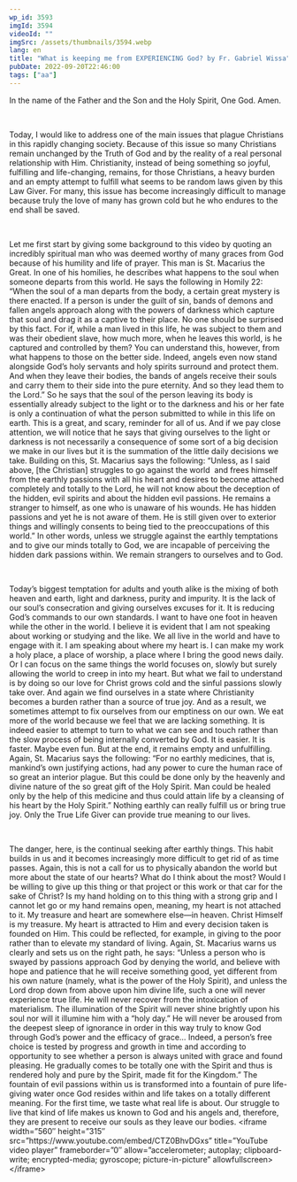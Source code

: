 ```yaml
---
wp_id: 3593
imgId: 3594
videoId: ""
imgSrc: /assets/thumbnails/3594.webp
lang: en
title: "What is keeping me from EXPERIENCING God? by Fr. Gabriel Wissa"
pubDate: 2022-09-20T22:46:00
tags: ["aa"]
---
```


<!-- page: 6 -->

<p>In the name of the Father and the Son and the Holy Spirit, One God. Amen.</p>
<p>&nbsp;</p>
<p><span data-contrast="auto">Today, I would like to address one of the main issues that plague Christians in this rapidly changing society. Because of this issue so many Christians remain unchanged by the Truth of God and by the reality of a real personal relationship with Him. Christianity, instead of being something so joyful, fulfilling and life-changing, remains, for those Christians, a heavy burden and an empty attempt to fulfill what seems to be random laws given by this Law Giver. For many, this issue has become increasingly difficult to manage because truly the love of many has grown cold but he who endures to the end shall be saved.</span><span data-ccp-props="{&quot;201341983&quot;:0,&quot;335559739&quot;:200,&quot;335559740&quot;:276}"> </span></p>
<p><span data-ccp-props="{&quot;201341983&quot;:0,&quot;335559739&quot;:200,&quot;335559740&quot;:276}"> </span></p>
<p><span data-contrast="auto">Let me first start by giving some background to this video by quoting an incredibly spiritual man who was deemed worthy of many graces from God because of his humility and life of prayer. This man is St. Macarius the Great. In one of his homilies, he describes what happens to the soul when someone departs from this world. He says the following in Homily 22: “When the soul of a man departs from the body, a certain great mystery is there enacted. If a person is under the guilt of sin, bands of demons and fallen angels approach along with the powers of darkness which capture that soul and drag it as a captive to their place. No one should be surprised by this fact. For if, while a man lived in this life, he was subject to them and was their obedient slave, how much more, when he leaves this world, is he captured and controlled by them? You can understand this, however, from what happens to those on the better side. Indeed, angels even now stand alongside God&#8217;s holy servants and holy spirits surround and protect them. And when they leave their bodies, the bands of angels receive their souls and carry them to their side into the pure eternity. And so they lead them to the Lord.” So he says that the soul of the person leaving its body is essentially already subject to the light or to the darkness and his or her fate is only a continuation of what the person submitted to while in this life on earth. This is a great, and scary, reminder for all of us. And if we pay close attention, we will notice that he says that giving ourselves to the light or darkness is not necessarily a consequence of some sort of a big decision we make in our lives but it is the summation of the little daily decisions we take. Building on this, St. Macarius says the following: “Unless, as I said above, [the Christian] struggles to go against the world  and frees himself from the earthly passions with all his heart and desires to become attached completely and totally to the Lord, he will not know about the deception of the hidden, evil spirits and about the hidden evil passions. He remains a stranger to himself, as one who is unaware of his wounds. He has hidden passions and yet he is not aware of them. He is still given over to exterior things and willingly consents to being tied to the preoccupations of this world.” In other words, unless we struggle against the earthly temptations and to give our minds totally to God, we are incapable of perceiving the hidden dark passions within. We remain strangers to ourselves and to God. </span><span data-ccp-props="{&quot;201341983&quot;:0,&quot;335559739&quot;:200,&quot;335559740&quot;:276}"> </span></p>
<p><span data-ccp-props="{&quot;201341983&quot;:0,&quot;335559739&quot;:200,&quot;335559740&quot;:276}"> </span></p>
<p><span data-contrast="auto">Today’s biggest temptation for adults and youth alike is the mixing of both heaven and earth, light and darkness, purity and impurity. It is the lack of our soul’s consecration and giving ourselves excuses for it. It is reducing God’s commands to our own standards. I want to have one foot in heaven while the other in the world. I believe it is evident that I am not speaking about working or studying and the like. We all live in the world and have to engage with it. I am speaking about where my heart is. I can make my work a holy place, a place of worship, a place where I bring the good news daily. Or I can focus on the same things the world focuses on, slowly but surely allowing the world to creep in into my heart. But what we fail to understand is by doing so our love for Christ grows cold and the sinful passions slowly take over. And again we find ourselves in a state where Christianity becomes a burden rather than a source of true joy. And as a result, we sometimes attempt to fix ourselves from our emptiness on our own. We eat more of the world because we feel that we are lacking something. It is indeed easier to attempt to turn to what we can see and touch rather than the slow process of being internally converted by God. It is easier. It is faster. Maybe even fun. But at the end, it remains empty and unfulfilling. Again, St. Macarius says the following: “For no earthly medicines, that is, mankind&#8217;s own justifying actions, had any power to cure the human race of so great an interior plague. But this could be done only by the heavenly and divine nature of the so great gift of the Holy Spirit. Man could be healed only by the help of this medicine and thus could attain life by a cleansing of his heart by the Holy Spirit.” Nothing earthly can really fulfill us or bring true joy. Only the True Life Giver can provide true meaning to our lives.</span><span data-ccp-props="{&quot;201341983&quot;:0,&quot;335559739&quot;:200,&quot;335559740&quot;:276}"> </span></p>
<p><span data-ccp-props="{&quot;201341983&quot;:0,&quot;335559739&quot;:200,&quot;335559740&quot;:276}"> </span></p>
<p><span data-contrast="auto">The danger, here, is the continual seeking after earthly things. This habit builds in us and it becomes increasingly more difficult to get rid of as time passes. Again, this is not a call for us to physically abandon the world but more about the state of our hearts? What do I think about the most? Would I be willing to give up this thing or that project or this work or that car for the sake of Christ? Is my hand holding on to this thing with a strong grip and I cannot let go or my hand remains open, meaning, my heart is not attached to it. My treasure and heart are somewhere else—in heaven. Christ Himself is my treasure. My heart is attracted to Him and every decision taken is founded on Him. This could be reflected, for example, in giving to the poor rather than to elevate my standard of living. Again, St. Macarius warns us clearly and sets us on the right path, he says: “Unless a person who is swayed by passions approach God by denying the world, and believe with hope and patience that he will receive something good, yet different from his own nature (namely, what is the power of the Holy Spirit), and unless the Lord drop down from above upon him divine life, such a one will never experience true life. He will never recover from the intoxication of materialism. The illumination of the Spirit will never shine brightly upon his soul nor will it illumine him with a &#8220;holy day.&#8221; He will never be aroused from the deepest sleep of ignorance in order in this way truly to know God through God&#8217;s power and the efficacy of grace… Indeed, a person&#8217;s free choice is tested by progress and growth in time and according to opportunity to see whether a person is always united with grace and found pleasing. He gradually comes to be totally one with the Spirit and thus is rendered holy and pure by the Spirit, made fit for the Kingdom.” The fountain of evil passions within us is transformed into a fountain of pure life-giving water once God resides within and life takes on a totally different meaning. For the first time, we taste what real life is about. Our struggle to live that kind of life makes us known to God and his angels and, therefore, they are present to receive our souls as they leave our bodies.</span><span data-ccp-props="{&quot;201341983&quot;:0,&quot;335559739&quot;:200,&quot;335559740&quot;:276}"> </span>&lt;iframe width=&#8221;560&#8243; height=&#8221;315&#8243; src=&#8221;https://www.youtube.com/embed/CTZ0BhvDGxs&#8221; title=&#8221;YouTube video player&#8221; frameborder=&#8221;0&#8243; allow=&#8221;accelerometer; autoplay; clipboard-write; encrypted-media; gyroscope; picture-in-picture&#8221; allowfullscreen&gt;&lt;/iframe&gt;</p>
